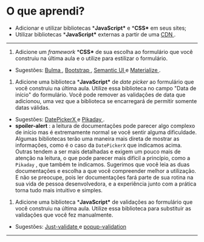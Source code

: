# O que aprendi?

- Adicionar e utilizar bibliotecas ***JavaScript\*** e ***CSS\*** em seus sites;
- Utilizar bibliotecas ***JavaScript\*** externas a partir de uma [CDN ](https://www.gocache.com.br/cdn/).

------

1. Adicione um *framework* ***CSS\*** de sua escolha ao formulário que você construiu na última aula e o utilize para estilizar o formulário.

- Sugestões: [Bulma ](https://bulma.io/), [Bootstrap ](https://getbootstrap.com/), [Semantic UI ](https://semantic-ui.com/)e [Materialize ](https://materializecss.com/).

1. Adicione uma biblioteca ***JavaScript\*** de *date picker* ao formulário que você construiu na última aula. Utilize essa biblioteca no campo "Data de início" do formulário. Você pode remover as validações de data que adicionou, uma vez que a biblioteca se encarregará de permitir somente datas válidas.

- Sugestões: [DatePickerX ](https://github.com/AvroraTeam/DatePickerX)e [Pikaday ](https://github.com/Pikaday/Pikaday).
- **spoiler-alert** : a leitura de documentações pode parecer algo complexo de início mas é extremamente normal se você sentir alguma dificuldade. Algumas bibliotecas terão uma maneira mais direta de mostrar as informações, como é o caso da `DatePickerX` que indicamos acima. Outras tendem a ser mais detalhadas e exigem um pouco mais de atenção na leitura, o que pode parecer mais difícil a princípio, como a `Pikaday` , que também te indicamos. Sugerimos que você leia as duas documentações e escolha a que você compreender melhor a utilização. E não se preocupe, pois ler documentações fará parte de sua rotina na sua vida de pessoa desenvolvedora, e a experiência junto com a prática torna tudo mais intuitivo e simples.

1. Adicione uma biblioteca ***JavaScript\*** de validações ao formulário que você construiu na última aula. Utilize essa biblioteca para substituir as validações que você fez manualmente.

- Sugestões: [Just-validate ](https://github.com/horprogs/Just-validate)e [popup-validation](https://github.com/AntonLapshin/popup-validation)

------
